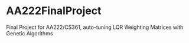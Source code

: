 # AA222FinalProject
Final Project for AA222/CS361, auto-tuning LQR Weighting Matrices with Genetic Algorithms
